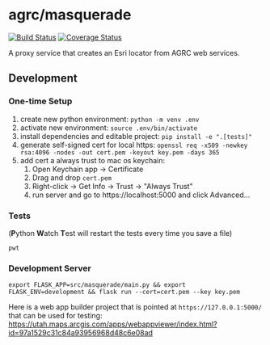 # agrc/masquerade

[![Build Status](https://travis-ci.com/agrc/masquerade.svg?branch=master)](https://travis-ci.com/agrc/masquerade)
[![Coverage Status](https://coveralls.io/repos/github/agrc/masquerade/badge.svg?branch=master)](https://coveralls.io/github/agrc/masquerade?branch=master)

A proxy service that creates an Esri locator from AGRC web services.

## Development

### One-time Setup

1. create new python environment: `python -m venv .env`
1. activate new environment: `source .env/bin/activate`
1. install dependencies and editable project: `pip install -e ".[tests]"`
1. generate self-signed cert for local https: `openssl req -x509 -newkey rsa:4096 -nodes -out cert.pem -keyout key.pem -days 365`
1. add cert a always trust to mac os keychain:
   1. Open Keychain app -> Certificate
   1. Drag and drop `cert.pem`
   1. Right-click -> Get Info -> Trust -> "Always Trust"
   1. run server and go to https://localhost:5000 and click Advanced...

### Tests

(**P**ython **W**atch **T**est will restart the tests every time you save a file)

`pwt`

### Development Server

`export FLASK_APP=src/masquerade/main.py && export FLASK_ENV=development && flask run --cert=cert.pem --key key.pem`

Here is a web app builder project that is pointed at `https://127.0.0.1:5000/` that can be used for testing: https://utah.maps.arcgis.com/apps/webappviewer/index.html?id=97a1529c31c84a93956968d48c6e08ad
